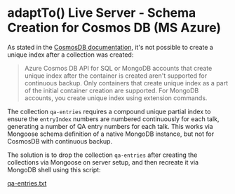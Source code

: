 # adaptTo() Live Server - Schema Creation for Cosmos DB (MS Azure)

As stated in the [CosmosDB documentation][cosmosdb-limitations], it's not possible to create a unique index after a collection was created:

> Azure Cosmos DB API for SQL or MongoDB accounts that create unique index after the container is created aren't supported for continuous backup. Only containers that create unique index as a part of the initial container creation are supported. For MongoDB accounts, you create unique index using extension commands.

The collection `qa-entries` requires a compound unique partial index to ensure the `entryIndex` numbers are numbered continuously for each talk, generating a number of QA entry numbers for each talk. This works via Mongoose schema definition of a native MongoDB instance, but not for CosmosDB with continuous backup.

The solution is to drop the collection `qa-entries` after creating the collections via Mongoose on server setup, and then recreate it via MongoDB shell using this script:

[qa-entries.txt](qa-entries.txt)


[cosmosdb-limitations]: https://learn.microsoft.com/en-us/azure/cosmos-db/continuous-backup-restore-introduction#current-limitations

